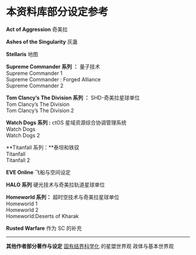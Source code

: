 # 本资料库部分设定参考

**Act of Aggression** 奇美拉

**Ashes of the Singularity** 灰蛊

**Stellaris** 地图

**Supreme Commander 系列 ：** 量子技术  
 Supreme Commander 1  
 Supreme Commander : Forged Alliance  
 Supreme Commander 2

**Tom Clancy’s The Division 系列 ：** SHD-奇美拉星球单位  
 Tom Clancy’s The Division  
 Tom Clancy’s The Division 2

**Watch Dogs 系列 :** ctOS 星域资源综合协调管理系统  
 Watch Dogs  
 Watch Dogs 2

**Titanfall 系列：**泰坦和铁驭  
 Titanfall  
 Titanfall 2

**EVE Online** 飞船与空间设定

**HALO 系列** 硬光技术与奇美拉轨道星球单位

**Homeworld 系列：** 超时空技术与奇美拉星球单位  
 Homeworld 1  
 Homeworld 2  
 Homeworld:Deserts of Kharak

**Rusted Warfare** 作为 SC 的补充

---

**其他作者部分著作与设定**
[固有结界科学化](https://www.ciweimao.com/reader/300121 "作者的书栏") 的星盟世界观 政体与基本世界观
